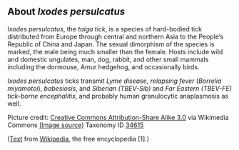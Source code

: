About *Ixodes persulcatus*
-------------------------

_Ixodes persulcatus_, the *taiga tick*, is a species of hard-bodied tick distributed from Europe through central and northern Asia to the People’s Republic of China and Japan. The sexual dimorphism of the species is marked, the male being much smaller than the female. Hosts include wild and domestic ungulates, man, dog, rabbit, and other small mammals including the dormouse, Amur hedgehog, and occasionally birds.

_Ixodes persulcatus_ ticks transmit *Lyme disease*, *relapsing fever* (_Borrelia miyamotoi_), *babesiosis*, and *Siberian (TBEV-Sib)* and *Far Eastern (TBEV-FE)* *tick-borne encephalitis*, and probably human granulocytic anaplasmosis as well.

Picture credit: [Creative Commons Attribution-Share Alike 3.0](https://creativecommons.org/licenses/by-sa/3.0) via Wikimedia Commons [(Image source)](https://en.wikipedia.org/wiki/File:Ixodes_persulcatusFL.jpg)
Taxonomy ID [34615](https://www.uniprot.org/taxonomy/34615)

([Text](https://en.wikipedia.org/wiki/Ixodes_persulcatus) from
[Wikipedia](https://en.wikipedia.org/), the free encyclopedia [1].)
